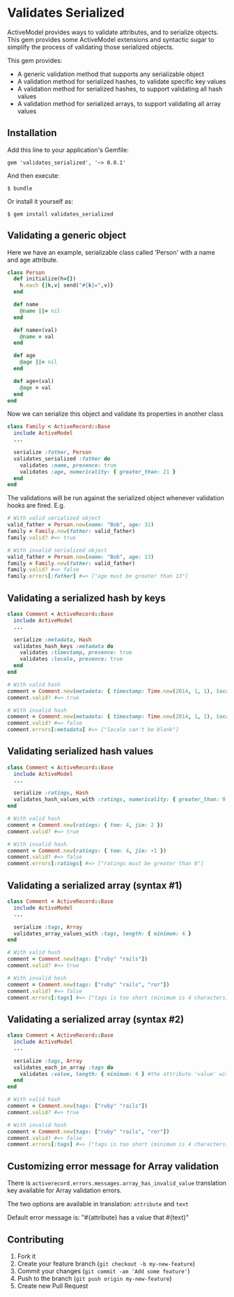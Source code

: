 # Validates Serialized

ActiveModel provides ways to validate attributes, and to serialize objects.  This gem provides some ActiveModel extensions and syntactic sugar to simplify the process of validating those serialized objects.

This gem provides:
  * A generic validation method that supports any serializable object
  * A validation method for serialized hashes, to validate specific key values
  * A validation method for serialized hashes, to support validating all hash values
  * A validation method for serialized arrays, to support validating all array values

## Installation

Add this line to your application's Gemfile:

    gem 'validates_serialized', '~> 0.0.1'

And then execute:

    $ bundle

Or install it yourself as:

    $ gem install validates_serialized

## Validating a generic object

Here we have an example, serializable class called 'Person' with a name and age attribute.

```ruby
class Person
  def initialize(h={})
    h.each {|k,v| send("#{k}=",v)}
  end

  def name
    @name ||= nil
  end

  def name=(val)
    @name = val
  end

  def age
    @age ||= nil
  end

  def age=(val)
    @age = val
  end
end
```

Now we can serialize this object and validate its properties in another class

```ruby
class Family < ActiveRecord::Base
  include ActiveModel
  ...

  serialize :father, Person
  validates_serialized :father do
    validates :name, presence: true
    validates :age, numericality: { greater_than: 21 }
  end
end
```
The validations will be run against the serialized object whenever validation hooks are fired.  E.g.

```ruby
# With valid serialized object
valid_father = Person.new(name: "Bob", age: 31)
family = Family.new(father: valid_father)
family.valid? #=> true

# With invalid serialized object
valid_father = Person.new(name: "Bob", age: 13)
family = Family.new(father: valid_father)
family.valid? #=> false
family.errors[:father] #=> ["age must be greater than 13"]
```

## Validating a serialized hash by keys
```ruby
class Comment < ActiveRecord::Base
  include ActiveModel
  ...

  serialize :metadata, Hash
  validates_hash_keys :metadata do
    validates :timestamp, presence: true
    validates :locale, presence: true
  end
end

# With valid hash
comment = Comment.new(metadata: { timestamp: Time.new(2014, 1, 1), locale: "Ohio" })
comment.valid? #=> true

# With invalid hash
comment = Comment.new(metadata: { timestamp: Time.new(2014, 1, 1), locale: nil })
comment.valid? #=> false
comment.errors[:metadata] #=> ["locale can't be blank"]
```

## Validating serialized hash values
```ruby
class Comment < ActiveRecord::Base
  include ActiveModel
  ...

  serialize :ratings, Hash
  validates_hash_values_with :ratings, numericality: { greater_than: 0 }
end

# With valid hash
comment = Comment.new(ratings: { tom: 4, jim: 2 })
comment.valid? #=> true

# With invalid hash
comment = Comment.new(ratings: { tom: 4, jim: -1 })
comment.valid? #=> false
comment.errors[:ratings] #=> ["ratings must be greater than 0"]
```

## Validating a serialized array (syntax #1)
```ruby
class Comment < ActiveRecord::Base
  include ActiveModel
  ...

  serialize :tags, Array
  validates_array_values_with :tags, length: { minimum: 4 }
end

# With valid hash
comment = Comment.new(tags: ["ruby" "rails"])
comment.valid? #=> true

# With invalid hash
comment = Comment.new(tags: ["ruby" "rails", "ror"])
comment.valid? #=> false
comment.errors[:tags] #=> ["tags is too short (minimum is 4 characters)"]
```

## Validating a serialized array (syntax #2)
```ruby
class Comment < ActiveRecord::Base
  include ActiveModel
  ...

  serialize :tags, Array
  validates_each_in_array :tags do
    validates :value, length: { minimum: 4 } #the attribute 'value' with access each value
  end
end

# With valid hash
comment = Comment.new(tags: ["ruby" "rails"])
comment.valid? #=> true

# With invalid hash
comment = Comment.new(tags: ["ruby" "rails", "ror"])
comment.valid? #=> false
comment.errors[:tags] #=> ["tags is too short (minimum is 4 characters)"]
```

## Customizing error message for Array validation
There is `activerecord.errors.messages.array_has_invalid_value` translation key available for Array validation errors.

The two options are available in translation: `attribute` and `text`

Default error message is: "#{attribute} has a value that #{text}"

## Contributing

1. Fork it
2. Create your feature branch (`git checkout -b my-new-feature`)
3. Commit your changes (`git commit -am 'Add some feature'`)
4. Push to the branch (`git push origin my-new-feature`)
5. Create new Pull Request
